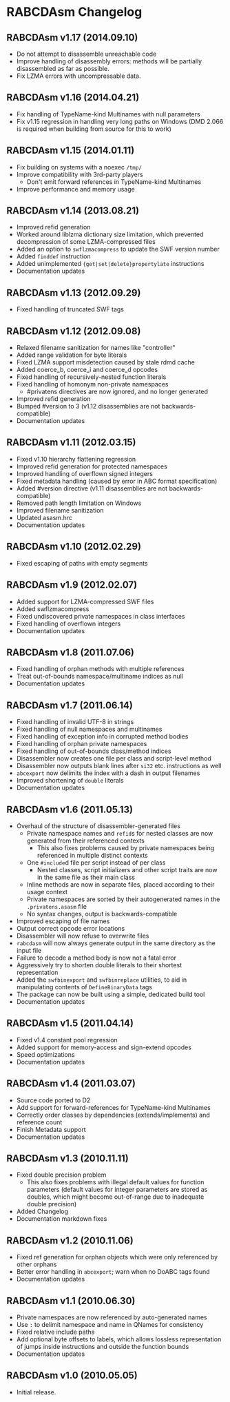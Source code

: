RABCDAsm Changelog
==================

RABCDAsm v1.17 (2014.09.10)
---------------------------

 * Do not attempt to disassemble unreachable code
 * Improve handling of disassembly errors:
   methods will be partially disassembled as far as possible.
 * Fix LZMA errors with uncompressable data.

RABCDAsm v1.16 (2014.04.21)
---------------------------

 * Fix handling of TypeName-kind Multinames with null parameters
 * Fix v1.15 regression in handling very long paths on Windows
   (DMD 2.066 is required when building from source for this to work)

RABCDAsm v1.15 (2014.01.11)
---------------------------

 * Fix building on systems with a noexec `/tmp/`
 * Improve compatibility with 3rd-party players
   * Don't emit forward references in TypeName-kind Multinames
 * Improve performance and memory usage

RABCDAsm v1.14 (2013.08.21)
---------------------------

 * Improved refid generation
 * Worked around liblzma dictionary size limitation, which prevented 
   decompression of some LZMA-compressed files
 * Added an option to `swflzmacompress` to update the SWF version number
 * Added `finddef` instruction
 * Added unimplemented `{get|set|delete}propertylate` instructions
 * Documentation updates

RABCDAsm v1.13 (2012.09.29)
---------------------------

 * Fixed handling of truncated SWF tags

RABCDAsm v1.12 (2012.09.08)
---------------------------

 * Relaxed filename sanitization for names like "controller"
 * Added range validation for byte literals
 * Fixed LZMA support misdetection caused by stale rdmd cache
 * Added coerce_b, coerce_i and coerce_d opcodes
 * Fixed handling of recursively-nested function literals
 * Fixed handling of homonym non-private namespaces
   * #privatens directives are now ignored, and no longer generated
 * Improved refid generation
 * Bumped #version to 3 (v1.12 disassemblies are not backwards-compatible)
 * Documentation updates

RABCDAsm v1.11 (2012.03.15)
---------------------------

 * Fixed v1.10 hierarchy flattening regression
 * Improved refid generation for protected namespaces
 * Improved handling of overflown signed integers
 * Fixed metadata handling (caused by error in ABC format specification)
 * Added #version directive (v1.11 disassemblies are not backwards-compatible)
 * Removed path length limitation on Windows
 * Improved filename sanitization
 * Updated asasm.hrc
 * Documentation updates

RABCDAsm v1.10 (2012.02.29)
---------------------------

 * Fixed escaping of paths with empty segments

RABCDAsm v1.9 (2012.02.07)
--------------------------

 * Added support for LZMA-compressed SWF files
 * Added swflzmacompress
 * Fixed undiscovered private namespaces in class interfaces
 * Fixed handling of overflown integers
 * Documentation updates

RABCDAsm v1.8 (2011.07.06)
--------------------------

 * Fixed handling of orphan methods with multiple references
 * Treat out-of-bounds namespace/multiname indices as null
 * Documentation updates

RABCDAsm v1.7 (2011.06.14)
--------------------------

 * Fixed handling of invalid UTF-8 in strings
 * Fixed handling of null namespaces and multinames
 * Fixed handling of exception info in corrupted method bodies
 * Fixed handling of orphan private namespaces
 * Fixed handling of out-of-bounds class/method indices
 * Disassembler now creates one file per class and script-level method
 * Disassembler now outputs blank lines after `si32` etc. instructions as well
 * `abcexport` now delimits the index with a dash in output filenames
 * Improved shortening of `double` literals
 * Documentation updates

RABCDAsm v1.6 (2011.05.13)
--------------------------

 * Overhaul of the structure of disassembler-generated files
   * Private namespace names and `refid`s for nested classes are now generated 
     from their referenced contexts
     * This also fixes problems caused by private namespaces being referenced 
       in multiple distinct contexts
   * One `#include`d file per script instead of per class
     * Nested classes, script initializers and other script traits are now in 
       the same file as their main class
   * Inline methods are now in separate files, placed according to their usage 
     context
   * Private namespaces are sorted by their autogenerated names in the 
     `.privatens.asasm` file
   * No syntax changes, output is backwards-compatible
 * Improved escaping of file names
 * Output correct opcode error locations
 * Disassembler will now refuse to overwrite files
 * `rabcdasm` will now always generate output in the same directory as the 
   input file
 * Failure to decode a method body is now not a fatal error
 * Aggressively try to shorten double literals to their shortest representation
 * Added the `swfbinexport` and `swfbinreplace` utilities, to aid in 
   manipulating contents of `DefineBinaryData` tags
 * The package can now be built using a simple, dedicated build tool
 * Documentation updates

RABCDAsm v1.5 (2011.04.14)
--------------------------

 * Fixed v1.4 constant pool regression
 * Added support for memory-access and sign-extend opcodes
 * Speed optimizations
 * Documentation updates

RABCDAsm v1.4 (2011.03.07)
--------------------------

 * Source code ported to D2
 * Add support for forward-references for TypeName-kind Multinames
 * Correctly order classes by dependencies (extends/implements) and reference 
   count
 * Finish Metadata support
 * Documentation updates

RABCDAsm v1.3 (2010.11.11)
--------------------------

 * Fixed double precision problem
   * This also fixes problems with illegal default values for function 
     parameters (default values for integer parameters are stored as doubles, 
     which might become out-of-range due to inadequate double precision)
 * Added Changelog
 * Documentation markdown fixes

RABCDAsm v1.2 (2010.11.06)
--------------------------

 * Fixed ref generation for orphan objects which were only referenced by other 
   orphans
 * Better error handling in `abcexport`; warn when no DoABC tags found
 * Documentation updates

RABCDAsm v1.1 (2010.06.30)
--------------------------

 * Private namespaces are now referenced by auto-generated names
 * Use `:` to delimit namespace and name in QNames for consistency
 * Fixed relative include paths
 * Add optional byte offsets to labels, which allows lossless representation 
   of jumps inside instructions and outside the function bounds
 * Documentation updates

RABCDAsm v1.0 (2010.05.05)
--------------------------

 * Initial release.
